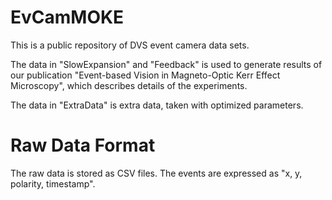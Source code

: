 # EvCamMOKE

This is a public repository of DVS event camera data sets. 

The data in "SlowExpansion" and "Feedback" is used to generate results of our publication "Event-based Vision in Magneto-Optic Kerr Effect Microscopy", which describes details of the experiments.

The data in "ExtraData" is extra data, taken with optimized parameters.

# Raw Data Format

The raw data is stored as CSV files. The events are expressed as "x, y, polarity, timestamp".